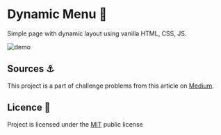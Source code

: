 # Dynamic Menu 🧮

Simple page with dynamic layout using vanilla HTML, CSS, JS.

![demo](assets/demo.gif)

## Sources ⚓️

This project is a part of challenge problems from this article on [Medium](https://medium.com/better-programming/here-are-5-front-end-challenges-to-code-dec-2019-edition-7d691c4b023).

## Licence 🚨

Project is licensed under the [MIT](./LICENSE) public license
